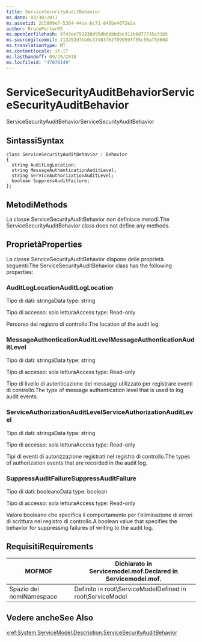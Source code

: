 ```yaml
---
title: ServiceSecurityAuditBehavior
ms.date: 03/30/2017
ms.assetid: 2c5809e7-5364-44ce-bc71-848be4672e2a
author: BrucePerlerMS
ms.openlocfilehash: 8f43ee752830d95db6bbbdbe311b6d77735e31b5
ms.sourcegitcommit: 213292dfbb0c37d83f62709959ff55c50af5560d
ms.translationtype: MT
ms.contentlocale: it-IT
ms.lasthandoff: 09/25/2018
ms.locfileid: "47070149"
---
```

# <a name="servicesecurityauditbehavior"></a><span data-ttu-id="87e00-102">ServiceSecurityAuditBehavior</span><span class="sxs-lookup"><span data-stu-id="87e00-102">ServiceSecurityAuditBehavior</span></span>
<span data-ttu-id="87e00-103">ServiceSecurityAuditBehavior</span><span class="sxs-lookup"><span data-stu-id="87e00-103">ServiceSecurityAuditBehavior</span></span>  
  
## <a name="syntax"></a><span data-ttu-id="87e00-104">Sintassi</span><span class="sxs-lookup"><span data-stu-id="87e00-104">Syntax</span></span>  
  
```  
class ServiceSecurityAuditBehavior : Behavior  
{  
  string AuditLogLocation;  
  string MessageAuthenticationAuditLevel;  
  string ServiceAuthorizationAuditLevel;  
  boolean SuppressAuditFailure;  
};  
```  
  
## <a name="methods"></a><span data-ttu-id="87e00-105">Metodi</span><span class="sxs-lookup"><span data-stu-id="87e00-105">Methods</span></span>  
 <span data-ttu-id="87e00-106">La classe ServiceSecurityAuditBehavior non definisce metodi.</span><span class="sxs-lookup"><span data-stu-id="87e00-106">The ServiceSecurityAuditBehavior class does not define any methods.</span></span>  
  
## <a name="properties"></a><span data-ttu-id="87e00-107">Proprietà</span><span class="sxs-lookup"><span data-stu-id="87e00-107">Properties</span></span>  
 <span data-ttu-id="87e00-108">La classe ServiceSecurityAuditBehavior dispone delle proprietà seguenti:</span><span class="sxs-lookup"><span data-stu-id="87e00-108">The ServiceSecurityAuditBehavior class has the following properties:</span></span>  
  
### <a name="auditloglocation"></a><span data-ttu-id="87e00-109">AuditLogLocation</span><span class="sxs-lookup"><span data-stu-id="87e00-109">AuditLogLocation</span></span>  
 <span data-ttu-id="87e00-110">Tipo di dati: stringa</span><span class="sxs-lookup"><span data-stu-id="87e00-110">Data type: string</span></span>  
  
 <span data-ttu-id="87e00-111">Tipo di accesso: sola lettura</span><span class="sxs-lookup"><span data-stu-id="87e00-111">Access type: Read-only</span></span>  
  
 <span data-ttu-id="87e00-112">Percorso del registro di controllo.</span><span class="sxs-lookup"><span data-stu-id="87e00-112">The location of the audit log.</span></span>  
  
### <a name="messageauthenticationauditlevel"></a><span data-ttu-id="87e00-113">MessageAuthenticationAuditLevel</span><span class="sxs-lookup"><span data-stu-id="87e00-113">MessageAuthenticationAuditLevel</span></span>  
 <span data-ttu-id="87e00-114">Tipo di dati: stringa</span><span class="sxs-lookup"><span data-stu-id="87e00-114">Data type: string</span></span>  
  
 <span data-ttu-id="87e00-115">Tipo di accesso: sola lettura</span><span class="sxs-lookup"><span data-stu-id="87e00-115">Access type: Read-only</span></span>  
  
 <span data-ttu-id="87e00-116">Tipo di livello di autenticazione dei messaggi utilizzato per registrare eventi di controllo.</span><span class="sxs-lookup"><span data-stu-id="87e00-116">The type of message authentication level that is used to log audit events.</span></span>  
  
### <a name="serviceauthorizationauditlevel"></a><span data-ttu-id="87e00-117">ServiceAuthorizationAuditLevel</span><span class="sxs-lookup"><span data-stu-id="87e00-117">ServiceAuthorizationAuditLevel</span></span>  
 <span data-ttu-id="87e00-118">Tipo di dati: stringa</span><span class="sxs-lookup"><span data-stu-id="87e00-118">Data type: string</span></span>  
  
 <span data-ttu-id="87e00-119">Tipo di accesso: sola lettura</span><span class="sxs-lookup"><span data-stu-id="87e00-119">Access type: Read-only</span></span>  
  
 <span data-ttu-id="87e00-120">Tipi di eventi di autorizzazione registrati nel registro di controllo.</span><span class="sxs-lookup"><span data-stu-id="87e00-120">The types of authorization events that are recorded in the audit log.</span></span>  
  
### <a name="suppressauditfailure"></a><span data-ttu-id="87e00-121">SuppressAuditFailure</span><span class="sxs-lookup"><span data-stu-id="87e00-121">SuppressAuditFailure</span></span>  
 <span data-ttu-id="87e00-122">Tipo di dati: booleano</span><span class="sxs-lookup"><span data-stu-id="87e00-122">Data type: boolean</span></span>  
  
 <span data-ttu-id="87e00-123">Tipo di accesso: sola lettura</span><span class="sxs-lookup"><span data-stu-id="87e00-123">Access type: Read-only</span></span>  
  
 <span data-ttu-id="87e00-124">Valore booleano che specifica il comportamento per l'eliminazione di errori di scrittura nel registro di controllo.</span><span class="sxs-lookup"><span data-stu-id="87e00-124">A boolean value that specifies the behavior for suppressing failures of writing to the audit log.</span></span>  
  
## <a name="requirements"></a><span data-ttu-id="87e00-125">Requisiti</span><span class="sxs-lookup"><span data-stu-id="87e00-125">Requirements</span></span>  
  
|<span data-ttu-id="87e00-126">MOF</span><span class="sxs-lookup"><span data-stu-id="87e00-126">MOF</span></span>|<span data-ttu-id="87e00-127">Dichiarato in Servicemodel.mof.</span><span class="sxs-lookup"><span data-stu-id="87e00-127">Declared in Servicemodel.mof.</span></span>|  
|---------|-----------------------------------|  
|<span data-ttu-id="87e00-128">Spazio dei nomi</span><span class="sxs-lookup"><span data-stu-id="87e00-128">Namespace</span></span>|<span data-ttu-id="87e00-129">Definito in root\ServiceModel</span><span class="sxs-lookup"><span data-stu-id="87e00-129">Defined in root\ServiceModel</span></span>|  
  
## <a name="see-also"></a><span data-ttu-id="87e00-130">Vedere anche</span><span class="sxs-lookup"><span data-stu-id="87e00-130">See Also</span></span>  
 <xref:System.ServiceModel.Description.ServiceSecurityAuditBehavior>
